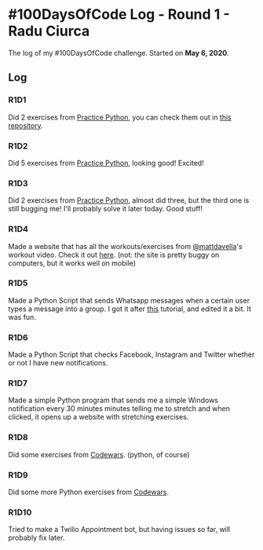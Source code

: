 # #100DaysOfCode Log - Round 1 - Radu Ciurca

The log of my #100DaysOfCode challenge. Started on **May 6, 2020**.

## Log

### R1D1 
Did 2 exercises from [Practice Python](https://practicepython.org), you can check them out in [this repository](https://github.com/ciurca/PracticePython).

### R1D2
Did 5 exercises from [Practice Python](https://practicepython.org), looking good! Excited!

### R1D3

Did 2 exercises from [Practice Python](https://practicepython.org), almost did three, but the third one is still bugging me! I'll probably solve it later today. Good stuff!

### R1D4

Made a website that has all the workouts/exercises from [@mattdavella](@witter.com/mattdavella)'s workout video. Check it out [here](http://ciurca.github.io).
(not: the site is pretty buggy on computers, but it works well on mobile)

### R1D5

Made a Python Script that sends Whatsapp messages when a certain user types a message into a group. I got it after [this](https://www.geeksforgeeks.org/whatsapp-using-python/) tutorial, and edited it a bit. It was fun.

### R1D6

Made a Python Script that checks Facebook, Instagram and Twitter whether or not I have new notifications.

### R1D7

Made a simple Python program that sends me a simple Windows notification every 30 minutes minutes telling me to stretch and when clicked, it opens up a website with stretching exercises.

### R1D8

Did some exercises from [Codewars](https://codewars.com). (python, of course)

### R1D9

Did some more Python exercises from [Codewars](https://codewars.com).

### R1D10

Tried to make a Twilio Appointment bot, but having issues so far, will probably fix later.
